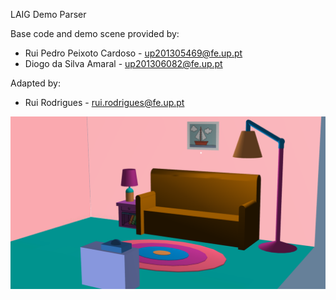 LAIG Demo Parser

Base code and demo scene provided by:
- Rui Pedro Peixoto Cardoso - up201305469@fe.up.pt
- Diogo da Silva Amaral - up201306082@fe.up.pt

Adapted by:
- Rui Rodrigues - rui.rodrigues@fe.up.pt

![alt text](https://github.com/zepedrob16/LAIG/blob/master/project-1/screenshots/full-room.png "Logo Title Text 1")